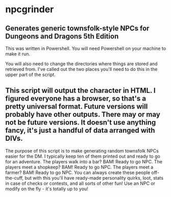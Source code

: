 # npcgrinder
Generates generic townsfolk-style NPCs for Dungeons and Dragons 5th Edition
---
This was written in Powershell. You will need Powershell on your machine to make it run.

You will also need to change the directories where things are stored and retrieved from. I've called out the two places you'll need to do this in the upper part of the script.

This script will output the character in HTML.
I figured everyone has a browser, so that's a pretty universal format.
Future versions will probably have other outputs.
There may or may not be future versions.
It doesn't use anything fancy, it's just a handful of data arranged with DIVs.
---
The purpose of this script is to make generating random townsfolk NPCs easier for the DM.
I typically keep ten of them printed out and ready to go for an adventure.
The players walk into a bar? BAM! Ready to go NPC.
The players meet a shopkeep? BAM! Ready to go NPC.
The players meet a farmer? BAM! Ready to go NPC.
You can always create these people off-the-cuff, but with this you'll have ready-made personality quirks, loot, stats in case of checks or contests, and all sorts of other fun!
Use an NPC or modify on the fly - it's totally up to you!
